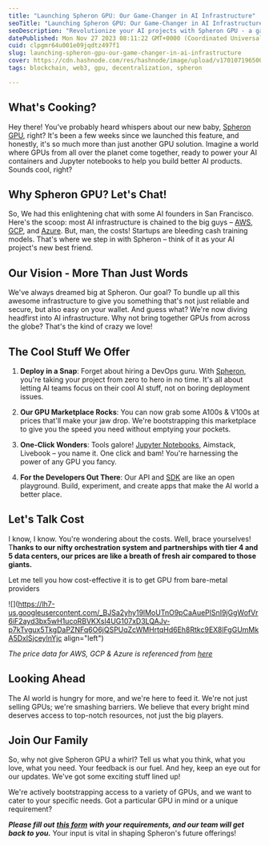 ```yaml
---
title: "Launching Spheron GPU: Our Game-Changer in AI Infrastructure"
seoTitle: "Launching Spheron GPU: Our Game-Changer in AI Infrastructure"
seoDescription: "Revolutionize your AI projects with Spheron GPU - a game-changing solution disrupting traditional AI infrastructure. Access a global network of GPUs."
datePublished: Mon Nov 27 2023 08:11:22 GMT+0000 (Coordinated Universal Time)
cuid: clpgmr64u001e09jqdtz497f1
slug: launching-spheron-gpu-our-game-changer-in-ai-infrastructure
cover: https://cdn.hashnode.com/res/hashnode/image/upload/v1701071965007/9b02ea2c-9ad4-44a2-a632-d82e4ee04f1a.png
tags: blockchain, web3, gpu, decentralization, spheron

---
```


## What's Cooking?

Hey there! You've probably heard whispers about our new baby, [Spheron GPU](https://spheron.network), right? It's been a few weeks since we launched this feature, and honestly, it's so much more than just another GPU solution. Imagine a world where GPUs from all over the planet come together, ready to power your AI containers and Jupyter notebooks to help you build better AI products. Sounds cool, right?

## Why Spheron GPU? Let's Chat!

So, We had this enlightening chat with some AI founders in San Francisco. Here's the scoop: most AI infrastructure is chained to the big guys – [AWS](https://aws.amazon.com/), [GCP](https://cloud.google.com/?hl=en), and [Azure](https://azure.microsoft.com/en-in). But, man, the costs! Startups are bleeding cash training models. That's where we step in with Spheron – think of it as your AI project's new best friend.

## Our Vision - More Than Just Words

We've always dreamed big at Spheron. Our goal? To bundle up all this awesome infrastructure to give you something that's not just reliable and secure, but also easy on your wallet. And guess what? We're now diving headfirst into AI infrastructure. Why not bring together GPUs from across the globe? That's the kind of crazy we love!

## The Cool Stuff We Offer

1. **Deploy in a Snap**: Forget about hiring a DevOps guru. With [Spheron](https://spheron.network/), you're taking your project from zero to hero in no time. It's all about letting AI teams focus on their cool AI stuff, not on boring deployment issues.
    
2. **Our GPU Marketplace Rocks**: You can now grab some A100s & V100s at prices that'll make your jaw drop. We're bootstrapping this marketplace to give you the speed you need without emptying your pockets.
    
3. **One-Click Wonders**: Tools galore! [Jupyter Notebooks](https://docs.spheron.network/marketplace-guide/jupyter/), Aimstack, Livebook – you name it. One click and bam! You're harnessing the power of any GPU you fancy.
    
4. **For the Developers Out There**: Our API and [SDK](https://docs.spheron.network/sdk/compute/) are like an open playground. Build, experiment, and create apps that make the AI world a better place.
    

## Let's Talk Cost

I know, I know. You're wondering about the costs. Well, brace yourselves! T**hanks to our nifty orchestration system and partnerships with tier 4 and 5 data centers, our prices are like a breath of fresh air compared to those giants.**

Let me tell you how cost-effective it is to get GPU from bare-metal providers

![](https://lh7-us.googleusercontent.com/_BJSa2yhy19lMoUTnO9pCaAuePlSnI9jGgWofVr6iF2ayd3bx5wH1ucoRBVKXsl4UG107xD3LQAJv-p7kTvgux5TkgDaPZNFq6O6jQSPUqZcWMHrtqHd6Eh8Rtkc9EX8lFgGUmMkA5DxlSjceylnYjc align="left")

*The price data for AWS, GCP & Azure is referenced from* [*here*](https://research.aimultiple.com/cloud-gpu/)

## Looking Ahead

The AI world is hungry for more, and we're here to feed it. We're not just selling GPUs; we're smashing barriers. We believe that every bright mind deserves access to top-notch resources, not just the big players.

## Join Our Family

So, why not give Spheron GPU a whirl? Tell us what you think, what you love, what you need. Your feedback is our fuel. And hey, keep an eye out for our updates. We've got some exciting stuff lined up!

We're actively bootstrapping access to a variety of GPUs, and we want to cater to your specific needs. Got a particular GPU in mind or a unique requirement?  
  
***Please fill out*** [***this form***](https://b4t4v7fj3cd.typeform.com/to/YsTtgJ6H?typeform-source=app.spheron.network) ***with your requirements, and our team will get back to you.*** Your input is vital in shaping Spheron's future offerings!